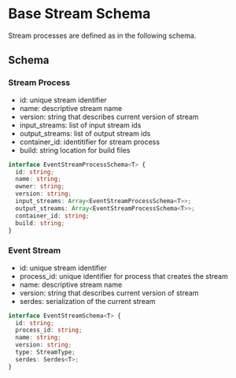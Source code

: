 # Base Stream Schema

Stream processes are defined as in the following schema.

## Schema 

### Stream Process 

- id: unique stream identifier 
- name: descriptive stream name 
- version: string that describes current version of stream
- input_streams: list of input stream ids 
- output_streams: list of output stream ids
- container_id: identitifier for stream process 
- build: string location for build files


```typescript
interface EventStreamProcessSchema<T> {
  id: string;
  name: string;
  owner: string;
  version: string;
  input_streams: Array<EventStreamProcessSchema<T>>;
  output_streams: Array<EventStreamProcessSchema<T>>;
  container_id: string; 
  build: string;
}
```

### Event Stream

- id: unique stream identifier
- process_id: unique identifier for process that creates the stream 
- name: descriptive stream name 
- version: string that describes current version of stream
- serdes: serialization of the current stream

```typescript
interface EventStreamSchema<T> {
  id: string;
  process_id: string;
  name: string;
  version: string;
  type: StreamType;
  serdes: Serdes<T>;
}
```
